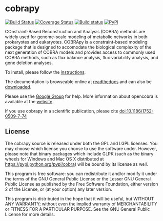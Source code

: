 cobrapy
=======
[![Build Status](https://travis-ci.org/opencobra/cobrapy.svg?branch=master)](https://travis-ci.org/opencobra/cobrapy)
[![Coverage Status](https://coveralls.io/repos/opencobra/cobrapy/badge.svg?branch=master&service=github)](https://coveralls.io/github/opencobra/cobrapy?branch=master)
[![Build status](https://ci.appveyor.com/api/projects/status/2o549lhjyukke8nd/branch/master?svg=true)](https://ci.appveyor.com/project/aebrahim/cobrapy/branch/master)
[![PyPI](https://img.shields.io/pypi/v/cobra.svg)](https://pypi.python.org/pypi/cobra)


COnstraint-Based Reconstruction and Analysis (COBRA) methods are widely used
for genome-scale modeling of metabolic networks in both prokaryotes and
eukaryotes. COBRApy is a constraint-based modeling package that is designed to
accomodate the biological complexity of the next generation of COBRA models and
provides access to commonly used COBRA methods, such as flux balance analysis,
flux variability analysis, and gene deletion analyses.

To install, please follow the [instructions](INSTALL.md).

The documentation is browseable online at
[readthedocs](https://cobrapy.readthedocs.org/en/stable/)
and can also be
[downloaded](https://readthedocs.org/projects/cobrapy/downloads/).

Please use the [Google Group](http://groups.google.com/group/cobra-pie) for
help. More information about opencobra is available at the
[website](http://opencobra.github.io/).

If you use cobrapy in a scientific publication, please cite
[doi:10.1186/1752-0509-7-74](http://dx.doi.org/doi:10.1186/1752-0509-7-74)

License
-------
The cobrapy source is released under both the GPL and LGPL licenses.  You may
choose which license you choose to use the software under. However, please note
that binary packages which include GLPK (such as the binary wheels for Windows
and Mac OS X distributed at https://pypi.python.org/pypi/cobra) will be bound
by its license as well.

This program is free software: you can redistribute it and/or modify it under
the terms of the GNU General Public License or the Lesser GNU General Public
License as published by the Free Software Foundation, either version 2 of the
License, or (at your option) any later version.

This program is distributed in the hope that it will be useful, but WITHOUT ANY
WARRANTY; without even the implied warranty of MERCHANTABILITY or FITNESS FOR A
PARTICULAR PURPOSE. See the GNU General Public License for more details.

